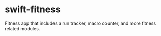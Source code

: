 # swift-fitness
Fitness app that includes a run tracker, macro counter, and more fitness related modules.
